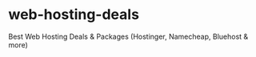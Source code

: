 # web-hosting-deals
Best Web Hosting Deals &amp; Packages (Hostinger, Namecheap, Bluehost &amp; more)
